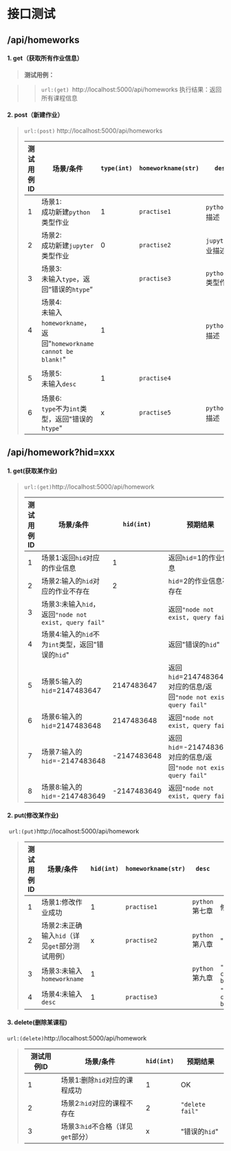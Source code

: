 # 接口测试

##  /api/homeworks

#### 1. get（获取所有作业信息）

> **测试用例：**

> > ```url:(get) ```http://localhost:5000/api/homeworks
> > 执行结果：返回所有课程信息

#### 2. post（新建作业）

> ```url:(post)``` http://localhost:5000/api/homeworks
>
> | 测试用例ID | 场景/条件                                                    | ```type(int)``` | ```homeworkname(str)``` | ```desc(str)```                  | 预期结果                                    |
> | ---------- | ------------------------------------------------------------ | --------------- | ----------------------- | -------------------------------- | ------------------------------------------- |
> | 1          | 场景1:<br>成功新建```python```类型作业                       | 1               | ```practise1```         | ```python```类型作业描述         | 新建```python```类型作业成功，返回作业信息  |
> | 2          | 场景2:<br>成功新建```jupyter```类型作业                      | 0               | ```practise2```         | ```jupyter```类型作业描述        | 新建```jupyter```类型作业成功，返回作业信息 |
> | 3          | 场景3:<br>未输入```type```，返回“错误的```htype```”          |                 | ```practise3```         | ```python/jupyter```类型作业描述 | “错误的```htype```”                         |
> | 4          | 场景4:<br>未输入```homeworkname```，返回"```homeworkname cannot be blank!```" | 1               |                         | ```python```类型作业描述         | "```homeworkname cannot be blank!```"       |
> | 5          | 场景5:<br>未输入```desc```                                   | 1               | ```practise4```         |                                  | "```homework_desc cannot be blank!```"      |
> | 6          | 场景6:<br>```type```不为```int```类型，返回"错误的```htype```" | x               | ```practise5```         | ```python```类型作业描述         | "错误的```htype```"                         |

## /api/homework?hid=xxx

#### 1. get(获取某作业)

> ```url:(get)```http://localhost:5000/api/homework
>
> | 测试用例ID | 场景/条件                                                    | ```hid(int)``` | 预期结果                                                     |
> | ---------- | ------------------------------------------------------------ | -------------- | ------------------------------------------------------------ |
> | 1          | 场景1:返回```hid```对应的作业信息                            | 1              | 返回```hid```=1的作业信息                                    |
> | 2          | 场景2:输入的```hid```对应的作业不存在                        | 2              | ```hid```=2的作业信息不存在                                  |
> | 3          | 场景3:未输入```hid```，返回```"node not exist, query fail"``` |                | 返回```"node not exist, query fail"```                       |
> | 4          | 场景4:输入的```hid```不为```int```类型，返回"错误的```hid```" |                | 返回"错误的```hid```"                                        |
> | 5          | 场景5:输入的```hid```=2147483647                             | 2147483647     | 返回```hid```=2147483647对应的信息/返回```"node not exist, query fail"``` |
> | 6          | 场景6:输入的```hid```=2147483648                             | 2147483648     | 返回```"node not exist, query fail"```                       |
> | 7          | 场景7:输入的```hid```=-2147483648                            | -2147483648    | 返回```hid```=-2147483648对应的信息/返回```"node not exist, query fail"``` |
> | 8          | 场景8:输入的```hid```=-2147483649                            | -2147483649    | 返回```"node not exist, query fail"```                       |

#### 2. put(修改某作业)

​	```url:(put)```http://localhost:5000/api/homework

> | 测试用例ID | 场景/条件                                              | ```hid(int)``` | ```homeworkname(str)``` | ```desc```         | 预期结果                                |
> | ---------- | ------------------------------------------------------ | -------------- | ----------------------- | ------------------ | --------------------------------------- |
> | 1          | 场景1:修改作业成功                                     | 1              | ```practise1```         | ```python```第七章 | 修改成功                                |
> | 2          | 场景2:未正确输入```hid```（详见```get```部分测试用例） | x              | ```practise2```         | ```python```第八章 | "错误的```hid```"                       |
> | 3          | 场景3:未输入```homeworkname```                         | 1              |                         | ```python```第九章 | ````"homeworkname cannot be blank!"```` |
> | 4          | 场景4:未输入```desc```                                 | 1              | ```practise3```         |                    | ```"homeworkdesc cannot be blank!"```   |

#### 3. delete(删除某课程)

```url:(delete)```http://localhost:5000/api/homework

> | 测试用例ID | 场景/条件                                  | ```hid(int)``` | 预期结果            |
> | ---------- | ------------------------------------------ | -------------- | ------------------- |
> | 1          | 场景1:删除```hid```对应的课程成功          | 1              | OK                  |
> | 2          | 场景2:```hid```对应的课程不存在            | 2              | ```"delete fail"``` |
> | 3          | 场景3:```hid```不合格（详见```get```部分） | x              | "错误的```hid```"   |